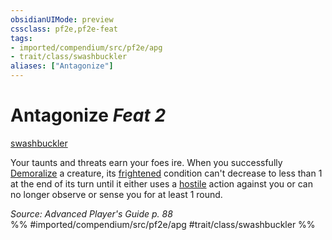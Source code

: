 ```yaml
---
obsidianUIMode: preview
cssclass: pf2e,pf2e-feat
tags:
- imported/compendium/src/pf2e/apg
- trait/class/swashbuckler
aliases: ["Antagonize"]
---
```

# Antagonize  *Feat 2*  
[swashbuckler](rules/traits/swashbuckler-apg.md)  


Your taunts and threats earn your foes ire. When you successfully [Demoralize](demoralize.md) a creature, its [frightened](conditions.md#Frightened) condition can't decrease to less than 1 at the end of its turn until it either uses a [hostile](conditions.md#Hostile) action against you or can no longer observe or sense you for at least 1 round.

*Source: Advanced Player's Guide p. 88*  
%% #imported/compendium/src/pf2e/apg #trait/class/swashbuckler %%
